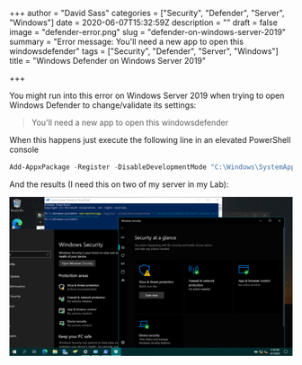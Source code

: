 +++
author = "David Sass"
categories = ["Security", "Defender", "Server", "Windows"]
date = 2020-06-07T15:32:59Z
description = ""
draft = false
image = "defender-error.png"
slug = "defender-on-windows-server-2019"
summary = "Error message: You'll need a new app to open this windowsdefender"
tags = ["Security", "Defender", "Server", "Windows"]
title = "Windows Defender on Windows Server 2019"

+++


You might run into this error on Windows Server 2019 when trying to open Windows Defender to change/validate its settings:

> You'll need a new app to open this windowsdefender

When this happens just execute the following line in an elevated PowerShell console

```PowerShell
Add-AppxPackage -Register -DisableDevelopmentMode "C:\Windows\SystemApps\Microsoft.Windows.SecHealthUI_cw5n1h2txyewy\AppXManifest.xml"
```

And the results (I need this on two of my server in my Lab):

![Windows Defender working on Windows Server 2019](image.png)
